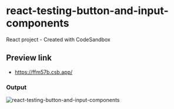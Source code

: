 # react-testing-button-and-input-components
React project - Created with CodeSandbox

## Preview link
- https://ffm57b.csb.app/

### Output
![react-testing-button-and-input-components](https://user-images.githubusercontent.com/26595961/232805345-c6b9c1ca-d18a-4f14-8755-90278435c350.png)
